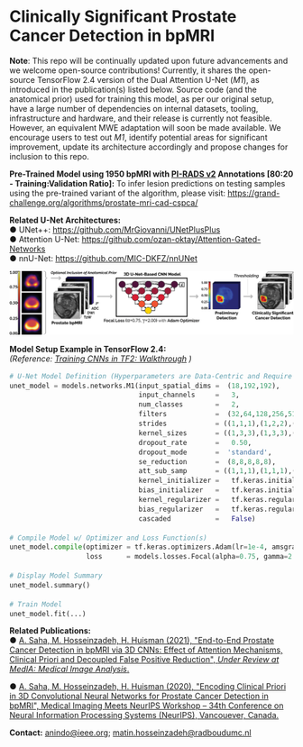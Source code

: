 # Clinically Significant Prostate Cancer Detection in bpMRI

**Note**: This repo will be continually updated upon future advancements and we welcome open-source contributions! Currently, it shares the open-source TensorFlow 2.4 version of the Dual Attention U-Net (*M1*), as introduced in the publication(s) listed below. Source code (and the anatomical prior) used for training this model, as per our original setup, have a large number of dependencies on internal datasets, tooling, infrastructure and hardware, and their release is currently not feasible. However, an equivalent MWE adaptation will soon be made available. We encourage users to test out *M1*, identify potential areas for significant improvement, update its architecture accordingly and propose changes for inclusion to this repo.

**Pre-Trained Model using 1950 bpMRI with [PI-RADS v2](https://www.sciencedirect.com/science/article/pii/S0302283815008489?via%3Dihub) Annotations [80:20 - Training:Validation Ratio]:** To infer lesion predictions on testing samples using the pre-trained variant of the algorithm, please visit: https://grand-challenge.org/algorithms/prostate-mri-cad-cspca/

**Related U-Net Architectures:**  
  ● UNet++: https://github.com/MrGiovanni/UNetPlusPlus  
  ● Attention U-Net: https://github.com/ozan-oktay/Attention-Gated-Networks  
  ● nnU-Net: https://github.com/MIC-DKFZ/nnUNet  

<kbd>![schematic](docs/image.png)</kbd>

**Model Setup Example in TensorFlow 2.4:**  
*(Reference: [Training CNNs in TF2: Walkthrough](https://www.tensorflow.org/tutorials/images/cnn) )*
```python
# U-Net Model Definition (Hyperparameters are Data-Centric and Require Adequate Tuning for Optimal Performance)
unet_model = models.networks.M1(input_spatial_dims =  (18,192,192),            
                                input_channels     =   3,
                                num_classes        =   2,                       
                                filters            =  (32,64,128,256,512),   
                                strides            = ((1,1,1),(1,2,2),(1,2,2),(2,2,2),(1,2,2)),  
                                kernel_sizes       = ((1,3,3),(1,3,3),(3,3,3),(3,3,3),(3,3,3)),  
                                dropout_rate       =   0.50,       
                                dropout_mode       =  'standard',
                                se_reduction       =  (8,8,8,8,8),
                                att_sub_samp       = ((1,1,1),(1,1,1),(1,1,1)),
                                kernel_initializer =   tf.keras.initializers.Orthogonal(gain=1.0), 
                                bias_initializer   =   tf.keras.initializers.TruncatedNormal(mean=0.0, stddev=0.001),
                                kernel_regularizer =   tf.keras.regularizers.l2(1e-5),
                                bias_regularizer   =   tf.keras.regularizers.l2(1e-5),     
                                cascaded           =   False)  

# Compile Model w/ Optimizer and Loss Function(s)
unet_model.compile(optimizer = tf.keras.optimizers.Adam(lr=1e-4, amsgrad=True), 
                   loss      = models.losses.Focal(alpha=0.75, gamma=2.00).loss)

# Display Model Summary
unet_model.summary()

# Train Model
unet_model.fit(...)
```

**Related Publications:**  
● [A. Saha, M. Hosseinzadeh, H. Huisman (2021), "End-to-End Prostate Cancer Detection in bpMRI via 3D CNNs: Effect of Attention Mechanisms, Clinical Priori and Decoupled False
  Positive Reduction", *Under Review at MedIA: Medical Image Analysis*.](https://arxiv.org/abs/2101.03244)

● [A. Saha, M. Hosseinzadeh, H. Huisman (2020), "Encoding Clinical Priori in 3D Convolutional Neural Networks for Prostate Cancer Detection in bpMRI", Medical Imaging Meets
  NeurIPS Workshop – 34th Conference on Neural Information Processing Systems (NeurIPS), Vancouever, Canada.](https://arxiv.org/abs/2011.00263)
  
**Contact:** anindo@ieee.org; matin.hosseinzadeh@radboudumc.nl 



